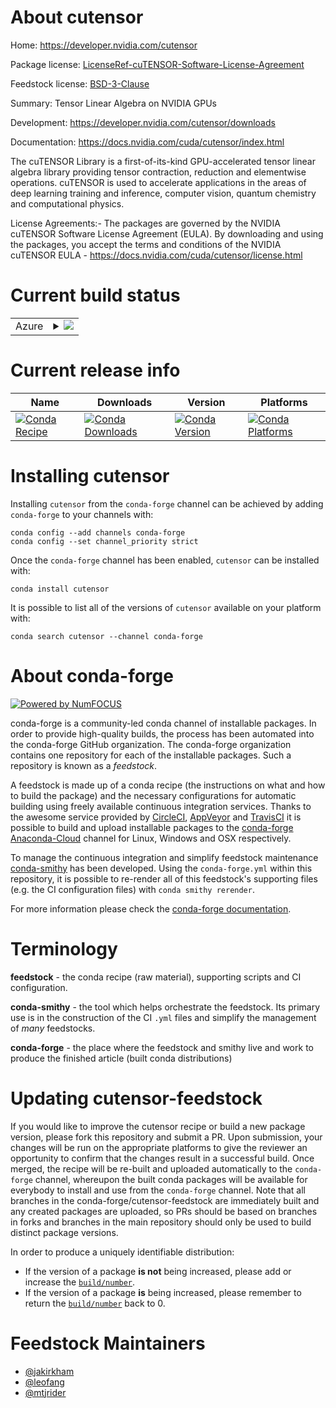 About cutensor
==============

Home: https://developer.nvidia.com/cutensor

Package license: [LicenseRef-cuTENSOR-Software-License-Agreement](https://docs.nvidia.com/cuda/cutensor/license.html)

Feedstock license: [BSD-3-Clause](https://github.com/conda-forge/cutensor-feedstock/blob/main/LICENSE.txt)

Summary: Tensor Linear Algebra on NVIDIA GPUs

Development: https://developer.nvidia.com/cutensor/downloads

Documentation: https://docs.nvidia.com/cuda/cutensor/index.html

The cuTENSOR Library is a first-of-its-kind GPU-accelerated tensor linear
algebra library providing tensor contraction, reduction and elementwise
operations. cuTENSOR is used to accelerate applications in the areas of
deep learning training and inference, computer vision, quantum chemistry
and computational physics.

License Agreements:- The packages are governed by the NVIDIA cuTENSOR
Software License Agreement (EULA). By downloading and using the packages,
you accept the terms and conditions of the NVIDIA cuTENSOR EULA -
https://docs.nvidia.com/cuda/cutensor/license.html


Current build status
====================


<table>
    
  <tr>
    <td>Azure</td>
    <td>
      <details>
        <summary>
          <a href="https://dev.azure.com/conda-forge/feedstock-builds/_build/latest?definitionId=11699&branchName=main">
            <img src="https://dev.azure.com/conda-forge/feedstock-builds/_apis/build/status/cutensor-feedstock?branchName=main">
          </a>
        </summary>
        <table>
          <thead><tr><th>Variant</th><th>Status</th></tr></thead>
          <tbody><tr>
              <td>linux_64_c_compiler_version10cuda_compiler_version11.1cxx_compiler_version10</td>
              <td>
                <a href="https://dev.azure.com/conda-forge/feedstock-builds/_build/latest?definitionId=11699&branchName=main">
                  <img src="https://dev.azure.com/conda-forge/feedstock-builds/_apis/build/status/cutensor-feedstock?branchName=main&jobName=linux&configuration=linux_64_c_compiler_version10cuda_compiler_version11.1cxx_compiler_version10" alt="variant">
                </a>
              </td>
            </tr><tr>
              <td>linux_64_c_compiler_version7cuda_compiler_version10.2cxx_compiler_version7</td>
              <td>
                <a href="https://dev.azure.com/conda-forge/feedstock-builds/_build/latest?definitionId=11699&branchName=main">
                  <img src="https://dev.azure.com/conda-forge/feedstock-builds/_apis/build/status/cutensor-feedstock?branchName=main&jobName=linux&configuration=linux_64_c_compiler_version7cuda_compiler_version10.2cxx_compiler_version7" alt="variant">
                </a>
              </td>
            </tr><tr>
              <td>linux_64_c_compiler_version9cuda_compiler_version11.0cxx_compiler_version9</td>
              <td>
                <a href="https://dev.azure.com/conda-forge/feedstock-builds/_build/latest?definitionId=11699&branchName=main">
                  <img src="https://dev.azure.com/conda-forge/feedstock-builds/_apis/build/status/cutensor-feedstock?branchName=main&jobName=linux&configuration=linux_64_c_compiler_version9cuda_compiler_version11.0cxx_compiler_version9" alt="variant">
                </a>
              </td>
            </tr><tr>
              <td>linux_aarch64_cuda_compiler_version11.0</td>
              <td>
                <a href="https://dev.azure.com/conda-forge/feedstock-builds/_build/latest?definitionId=11699&branchName=main">
                  <img src="https://dev.azure.com/conda-forge/feedstock-builds/_apis/build/status/cutensor-feedstock?branchName=main&jobName=linux&configuration=linux_aarch64_cuda_compiler_version11.0" alt="variant">
                </a>
              </td>
            </tr><tr>
              <td>linux_aarch64_cuda_compiler_version11.1</td>
              <td>
                <a href="https://dev.azure.com/conda-forge/feedstock-builds/_build/latest?definitionId=11699&branchName=main">
                  <img src="https://dev.azure.com/conda-forge/feedstock-builds/_apis/build/status/cutensor-feedstock?branchName=main&jobName=linux&configuration=linux_aarch64_cuda_compiler_version11.1" alt="variant">
                </a>
              </td>
            </tr><tr>
              <td>linux_ppc64le_c_compiler_version8cuda_compiler_version10.2cxx_compiler_version8</td>
              <td>
                <a href="https://dev.azure.com/conda-forge/feedstock-builds/_build/latest?definitionId=11699&branchName=main">
                  <img src="https://dev.azure.com/conda-forge/feedstock-builds/_apis/build/status/cutensor-feedstock?branchName=main&jobName=linux&configuration=linux_ppc64le_c_compiler_version8cuda_compiler_version10.2cxx_compiler_version8" alt="variant">
                </a>
              </td>
            </tr><tr>
              <td>linux_ppc64le_c_compiler_version9cuda_compiler_version11.0cxx_compiler_version9</td>
              <td>
                <a href="https://dev.azure.com/conda-forge/feedstock-builds/_build/latest?definitionId=11699&branchName=main">
                  <img src="https://dev.azure.com/conda-forge/feedstock-builds/_apis/build/status/cutensor-feedstock?branchName=main&jobName=linux&configuration=linux_ppc64le_c_compiler_version9cuda_compiler_version11.0cxx_compiler_version9" alt="variant">
                </a>
              </td>
            </tr><tr>
              <td>linux_ppc64le_c_compiler_version9cuda_compiler_version11.1cxx_compiler_version9</td>
              <td>
                <a href="https://dev.azure.com/conda-forge/feedstock-builds/_build/latest?definitionId=11699&branchName=main">
                  <img src="https://dev.azure.com/conda-forge/feedstock-builds/_apis/build/status/cutensor-feedstock?branchName=main&jobName=linux&configuration=linux_ppc64le_c_compiler_version9cuda_compiler_version11.1cxx_compiler_version9" alt="variant">
                </a>
              </td>
            </tr><tr>
              <td>win_64_cuda_compiler_version10.2</td>
              <td>
                <a href="https://dev.azure.com/conda-forge/feedstock-builds/_build/latest?definitionId=11699&branchName=main">
                  <img src="https://dev.azure.com/conda-forge/feedstock-builds/_apis/build/status/cutensor-feedstock?branchName=main&jobName=win&configuration=win_64_cuda_compiler_version10.2" alt="variant">
                </a>
              </td>
            </tr><tr>
              <td>win_64_cuda_compiler_version11.0</td>
              <td>
                <a href="https://dev.azure.com/conda-forge/feedstock-builds/_build/latest?definitionId=11699&branchName=main">
                  <img src="https://dev.azure.com/conda-forge/feedstock-builds/_apis/build/status/cutensor-feedstock?branchName=main&jobName=win&configuration=win_64_cuda_compiler_version11.0" alt="variant">
                </a>
              </td>
            </tr><tr>
              <td>win_64_cuda_compiler_version11.1</td>
              <td>
                <a href="https://dev.azure.com/conda-forge/feedstock-builds/_build/latest?definitionId=11699&branchName=main">
                  <img src="https://dev.azure.com/conda-forge/feedstock-builds/_apis/build/status/cutensor-feedstock?branchName=main&jobName=win&configuration=win_64_cuda_compiler_version11.1" alt="variant">
                </a>
              </td>
            </tr>
          </tbody>
        </table>
      </details>
    </td>
  </tr>
</table>

Current release info
====================

| Name | Downloads | Version | Platforms |
| --- | --- | --- | --- |
| [![Conda Recipe](https://img.shields.io/badge/recipe-cutensor-green.svg)](https://anaconda.org/conda-forge/cutensor) | [![Conda Downloads](https://img.shields.io/conda/dn/conda-forge/cutensor.svg)](https://anaconda.org/conda-forge/cutensor) | [![Conda Version](https://img.shields.io/conda/vn/conda-forge/cutensor.svg)](https://anaconda.org/conda-forge/cutensor) | [![Conda Platforms](https://img.shields.io/conda/pn/conda-forge/cutensor.svg)](https://anaconda.org/conda-forge/cutensor) |

Installing cutensor
===================

Installing `cutensor` from the `conda-forge` channel can be achieved by adding `conda-forge` to your channels with:

```
conda config --add channels conda-forge
conda config --set channel_priority strict
```

Once the `conda-forge` channel has been enabled, `cutensor` can be installed with:

```
conda install cutensor
```

It is possible to list all of the versions of `cutensor` available on your platform with:

```
conda search cutensor --channel conda-forge
```


About conda-forge
=================

[![Powered by
NumFOCUS](https://img.shields.io/badge/powered%20by-NumFOCUS-orange.svg?style=flat&colorA=E1523D&colorB=007D8A)](https://numfocus.org)

conda-forge is a community-led conda channel of installable packages.
In order to provide high-quality builds, the process has been automated into the
conda-forge GitHub organization. The conda-forge organization contains one repository
for each of the installable packages. Such a repository is known as a *feedstock*.

A feedstock is made up of a conda recipe (the instructions on what and how to build
the package) and the necessary configurations for automatic building using freely
available continuous integration services. Thanks to the awesome service provided by
[CircleCI](https://circleci.com/), [AppVeyor](https://www.appveyor.com/)
and [TravisCI](https://travis-ci.com/) it is possible to build and upload installable
packages to the [conda-forge](https://anaconda.org/conda-forge)
[Anaconda-Cloud](https://anaconda.org/) channel for Linux, Windows and OSX respectively.

To manage the continuous integration and simplify feedstock maintenance
[conda-smithy](https://github.com/conda-forge/conda-smithy) has been developed.
Using the ``conda-forge.yml`` within this repository, it is possible to re-render all of
this feedstock's supporting files (e.g. the CI configuration files) with ``conda smithy rerender``.

For more information please check the [conda-forge documentation](https://conda-forge.org/docs/).

Terminology
===========

**feedstock** - the conda recipe (raw material), supporting scripts and CI configuration.

**conda-smithy** - the tool which helps orchestrate the feedstock.
                   Its primary use is in the construction of the CI ``.yml`` files
                   and simplify the management of *many* feedstocks.

**conda-forge** - the place where the feedstock and smithy live and work to
                  produce the finished article (built conda distributions)


Updating cutensor-feedstock
===========================

If you would like to improve the cutensor recipe or build a new
package version, please fork this repository and submit a PR. Upon submission,
your changes will be run on the appropriate platforms to give the reviewer an
opportunity to confirm that the changes result in a successful build. Once
merged, the recipe will be re-built and uploaded automatically to the
`conda-forge` channel, whereupon the built conda packages will be available for
everybody to install and use from the `conda-forge` channel.
Note that all branches in the conda-forge/cutensor-feedstock are
immediately built and any created packages are uploaded, so PRs should be based
on branches in forks and branches in the main repository should only be used to
build distinct package versions.

In order to produce a uniquely identifiable distribution:
 * If the version of a package **is not** being increased, please add or increase
   the [``build/number``](https://docs.conda.io/projects/conda-build/en/latest/resources/define-metadata.html#build-number-and-string).
 * If the version of a package **is** being increased, please remember to return
   the [``build/number``](https://docs.conda.io/projects/conda-build/en/latest/resources/define-metadata.html#build-number-and-string)
   back to 0.

Feedstock Maintainers
=====================

* [@jakirkham](https://github.com/jakirkham/)
* [@leofang](https://github.com/leofang/)
* [@mtjrider](https://github.com/mtjrider/)

